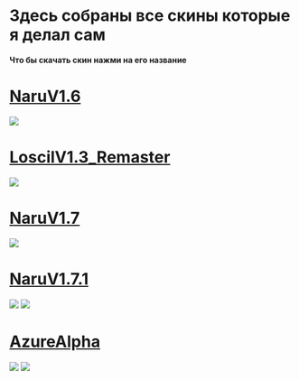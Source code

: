 # Здесь собраны все скины которые я делал сам


**Что бы скачать скин нажми на его название**


# [NaruV1.6](https://naru.s-ul.eu/Y16IQKY0)
![](https://pp.userapi.com/c837223/v837223994/7934b/KPg2-M5NFWk.jpg)

# [LoscilV1.3_Remaster](https://www.dropbox.com/s/ld8aipepjrm1kk8/Loscil%20V1.3_Remaster.osk?dl=0)
![](https://pp.userapi.com/c837223/v837223994/79341/6_zsm_2PMZw.jpg)

# [NaruV1.7](https://naru.s-ul.eu/Sffjf7zA)
![](https://pp.userapi.com/c840432/v840432997/369c4/eKY5Jdjzs8k.jpg)

# [NaruV1.7.1](https://naru.s-ul.eu/6LTFgOE8)
![](https://pp.userapi.com/c841023/v841023773/60d18/qIYlW3xmgDM.jpg)
![](https://pp.userapi.com/c840432/v840432997/369c4/eKY5Jdjzs8k.jpg)

# [AzureAlpha](https://ujico.s-ul.eu/oCpWHLOC)
![](https://ujico.s-ul.eu/1Esx0W7M)
![](https://ujico.s-ul.eu/mxufQ0ik)

